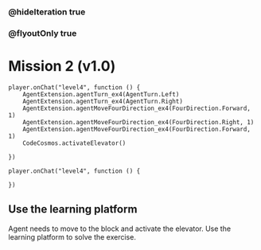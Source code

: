 ### @hideIteration true
### @flyoutOnly true
# Mission 2 (v1.0)

```blocks
player.onChat("level4", function () {
    AgentExtension.agentTurn_ex4(AgentTurn.Left)
    AgentExtension.agentTurn_ex4(AgentTurn.Right)
    AgentExtension.agentMoveFourDirection_ex4(FourDirection.Forward, 1)
    AgentExtension.agentMoveFourDirection_ex4(FourDirection.Right, 1)
    AgentExtension.agentMoveFourDirection_ex4(FourDirection.Forward, 1)
    CodeCosmos.activateElevator()
    
})

```

```template
player.onChat("level4", function () {
   
})

```

## Use the learning platform
Agent needs to move to the block and activate the elevator.
Use the learning platform to solve the exercise.